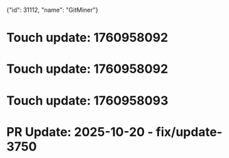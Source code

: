 {"id": 31112, "name": "GitMiner"}

# Touch update: 1760958092

# Touch update: 1760958092

# Touch update: 1760958093

# PR Update: 2025-10-20 - fix/update-3750
